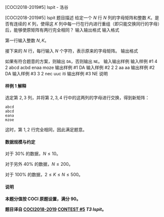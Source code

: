 



[COCI2018-2019#5] Ispit - 洛谷














[COCI2018-2019#5] Ispit
题目描述
给定一个 $N$ 行 $N$ 列的字母矩阵和整数 $K$。是否有连续的 $K$ 列，使得这 $K$ 列中每一行在行内进行重组（即只能交换同行的字母）后，能够使原矩阵有两行完全相同？
输入输出格式
输入格式

第一行输入整数 $N,K$。

接下来的 $N$ 行，每行输入 $N$ 个字符，表示原来的字母矩阵。
输出格式

如果有符合题意的方案，则输出 `DA`，否则输出 `NE`。
输入输出样例
输入样例 #1
4 2
abcd
acbd
enaa
moze
输出样例 #1
DA
输入样例 #2
2 2
aa
aa
输出样例 #2
DA
输入样例 #3
3 2
nec
uuc
iti
输出样例 #3
NE
说明
#### 样例 1 解释

选定第 $2,3$ 列，并将第 $2,3,4$ 行中的这两列的字母进行交换，得到新矩阵：

```plain
abcd
abcd
eana
mzoe
```

这时，第 $1,2$ 行完全相同，因此满足题意。

#### 数据规模与约定

对于 $30\%$ 的数据，$N \le 10$。

对于另外 $40\%$ 的数据，$N \le 200$。

对于 $100\%$ 的数据，$2 \le K \le N \le 500$。

#### 说明

**本题分值按 COCI 原题设置，满分 $90$。**

**题目译自 [COCI2018-2019](https://hsin.hr/coci/archive/2018_2019/) [CONTEST #5](https://hsin.hr/coci/archive/2018_2019/contest5_tasks.pdf)  _T3 Ispit_。**






